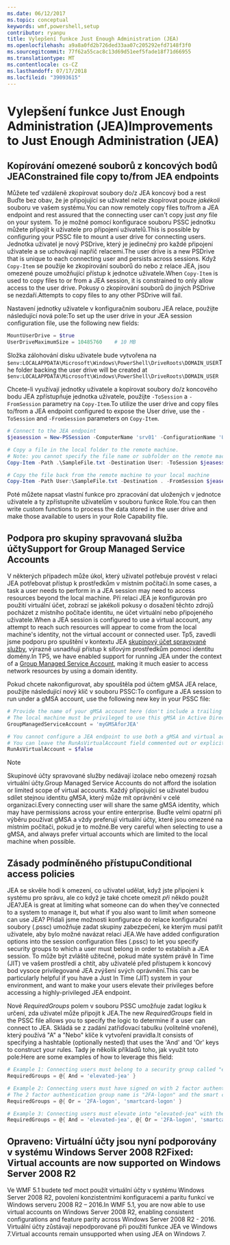 ```yaml
---
ms.date: 06/12/2017
ms.topic: conceptual
keywords: wmf,powershell,setup
contributor: ryanpu
title: Vylepšení funkce Just Enough Administration (JEA)
ms.openlocfilehash: a9a8a0fd2b726ded33aa07c205292efd7148f3f0
ms.sourcegitcommit: 77f62a55cac8c13d69d51eef5fade18f71d66955
ms.translationtype: MT
ms.contentlocale: cs-CZ
ms.lasthandoff: 07/17/2018
ms.locfileid: "39093615"
---
```

# <a name="improvements-to-just-enough-administration-jea"></a><span data-ttu-id="b48e4-103">Vylepšení funkce Just Enough Administration (JEA)</span><span class="sxs-lookup"><span data-stu-id="b48e4-103">Improvements to Just Enough Administration (JEA)</span></span>

## <a name="constrained-file-copy-tofrom-jea-endpoints"></a><span data-ttu-id="b48e4-104">Kopírování omezené souborů z koncových bodů JEA</span><span class="sxs-lookup"><span data-stu-id="b48e4-104">Constrained file copy to/from JEA endpoints</span></span>

<span data-ttu-id="b48e4-105">Můžete teď vzdáleně zkopírovat soubory do/z JEA koncový bod a rest Buďte bez obav, že je připojující se uživatel nelze zkopírovat pouze *jakékoli* souboru ve vašem systému.</span><span class="sxs-lookup"><span data-stu-id="b48e4-105">You can now remotely copy files to/from a JEA endpoint and rest assured that the connecting user can't copy just *any* file on your system.</span></span>
<span data-ttu-id="b48e4-106">To je možné pomocí konfigurace souboru PSSC jednotku můžete připojit k uživatele pro připojení uživatelů.</span><span class="sxs-lookup"><span data-stu-id="b48e4-106">This is possible by configuring your PSSC file to mount a user drive for connecting users.</span></span>
<span data-ttu-id="b48e4-107">Jednotka uživatel je nový PSDrive, který je jedinečný pro každé připojení uživatele a se uchovávají napříč relacemi.</span><span class="sxs-lookup"><span data-stu-id="b48e4-107">The user drive is a new PSDrive that is unique to each connecting user and persists across sessions.</span></span>
<span data-ttu-id="b48e4-108">Když `Copy-Item` se použije ke zkopírování souborů do nebo z relace JEA, jsou omezené pouze umožňující přístup k jednotce uživatele.</span><span class="sxs-lookup"><span data-stu-id="b48e4-108">When `Copy-Item` is used to copy files to or from a JEA session, it is constrained to only allow access to the user drive.</span></span>
<span data-ttu-id="b48e4-109">Pokusy o zkopírování souborů do jiných PSDrive se nezdaří.</span><span class="sxs-lookup"><span data-stu-id="b48e4-109">Attempts to copy files to any other PSDrive will fail.</span></span>

<span data-ttu-id="b48e4-110">Nastavení jednotky uživatele v konfiguračním souboru JEA relace, použijte následující nová pole:</span><span class="sxs-lookup"><span data-stu-id="b48e4-110">To set up the user drive in your JEA session configuration file, use the following new fields:</span></span>

```powershell
MountUserDrive = $true
UserDriveMaximumSize = 10485760    # 10 MB
```

<span data-ttu-id="b48e4-111">Složka zálohování disku uživatele bude vytvořena na `$env:LOCALAPPDATA\Microsoft\Windows\PowerShell\DriveRoots\DOMAIN_USER`</span><span class="sxs-lookup"><span data-stu-id="b48e4-111">The folder backing the user drive will be created at `$env:LOCALAPPDATA\Microsoft\Windows\PowerShell\DriveRoots\DOMAIN_USER`</span></span>

<span data-ttu-id="b48e4-112">Chcete-li využívají jednotky uživatele a kopírovat soubory do/z koncového bodu JEA zpřístupňuje jednotka uživatele, použijte `-ToSession` a `-FromSession` parametry na `Copy-Item`.</span><span class="sxs-lookup"><span data-stu-id="b48e4-112">To utilize the user drive and copy files to/from a JEA endpoint configured to expose the User drive, use the `-ToSession` and `-FromSession` parameters on `Copy-Item`.</span></span>

```powershell
# Connect to the JEA endpoint
$jeasession = New-PSSession -ComputerName 'srv01' -ConfigurationName 'UserDemo'

# Copy a file in the local folder to the remote machine.
# Note: you cannot specify the file name or subfolder on the remote machine. You must exactly type "User:"
Copy-Item -Path .\SampleFile.txt -Destination User: -ToSession $jeasession

# Copy the file back from the remote machine to your local machine
Copy-Item -Path User:\SampleFile.txt -Destination . -FromSession $jeasession
```

<span data-ttu-id="b48e4-113">Poté můžete napsat vlastní funkce pro zpracování dat uložených v jednotce uživatele a ty zpřístupníte uživatelům v souboru funkce Role.</span><span class="sxs-lookup"><span data-stu-id="b48e4-113">You can then write custom functions to process the data stored in the user drive and make those available to users in your Role Capability file.</span></span>

## <a name="support-for-group-managed-service-accounts"></a><span data-ttu-id="b48e4-114">Podpora pro skupiny spravovaná služba účty</span><span class="sxs-lookup"><span data-stu-id="b48e4-114">Support for Group Managed Service Accounts</span></span>

<span data-ttu-id="b48e4-115">V některých případech může úkol, který uživatel potřebuje provést v relaci JEA potřebovat přístup k prostředkům v místním počítači.</span><span class="sxs-lookup"><span data-stu-id="b48e4-115">In some cases, a task a user needs to perform in a JEA session may need to access resources beyond the local machine.</span></span>
<span data-ttu-id="b48e4-116">Při relaci JEA je konfigurován pro použití virtuální účet, zobrazí se jakékoli pokusy o dosažení těchto zdrojů pocházet z místního počítače identitu, ne účet virtuální nebo připojeného uživatele.</span><span class="sxs-lookup"><span data-stu-id="b48e4-116">When a JEA session is configured to use a virtual account, any attempt to reach such resources will appear to come from the local machine's identity, not the virtual account or connected user.</span></span>
<span data-ttu-id="b48e4-117">Tp5, zavedli jsme podporu pro spuštění v kontextu JEA [skupinový účet spravované služby](/previous-versions/windows/it-pro/windows-server-2012-R2-and-2012/jj128431\(v=ws.11\)), výrazně usnadňují přístup k síťovým prostředkům pomocí identitu domény.</span><span class="sxs-lookup"><span data-stu-id="b48e4-117">In TP5, we have enabled support for running JEA under the context of a [Group Managed Service Account](/previous-versions/windows/it-pro/windows-server-2012-R2-and-2012/jj128431\(v=ws.11\)), making it much easier to access network resources by using a domain identity.</span></span>

<span data-ttu-id="b48e4-118">Pokud chcete nakonfigurovat, aby spouštěla pod účtem gMSA JEA relace, použijte následující nový klíč v souboru PSSC:</span><span class="sxs-lookup"><span data-stu-id="b48e4-118">To configure a JEA session to run under a gMSA account, use the following new key in your PSSC file:</span></span>

```powershell
# Provide the name of your gMSA account here (don't include a trailing $)
# The local machine must be privileged to use this gMSA in Active Directory
GroupManagedServiceAccount = 'myGMSAforJEA'

# You cannot configure a JEA endpoint to use both a gMSA and virtual account
# You can leave the RunAsVirtualAccount field commented out or explicitly set it to false
RunAsVirtualAccount = $false
```

> [!NOTE]
> <span data-ttu-id="b48e4-119">Skupinové účty spravované služby nedávají izolace nebo omezený rozsah virtuální účty.</span><span class="sxs-lookup"><span data-stu-id="b48e4-119">Group Managed Service Accounts do not afford the isolation or limited scope of virtual accounts.</span></span>
> <span data-ttu-id="b48e4-120">Každý připojující se uživatel budou sdílet stejnou identitu gMSA, který může mít oprávnění v celé organizaci.</span><span class="sxs-lookup"><span data-stu-id="b48e4-120">Every connecting user will share the same gMSA identity, which may have permissions across your entire enterprise.</span></span>
> <span data-ttu-id="b48e4-121">Buďte velmi opatrní při výběru používat gMSA a vždy preferují virtuální účty, které jsou omezené na místním počítači, pokud je to možné.</span><span class="sxs-lookup"><span data-stu-id="b48e4-121">Be very careful when selecting to use a gMSA, and always prefer virtual accounts which are limited to the local machine when possible.</span></span>

## <a name="conditional-access-policies"></a><span data-ttu-id="b48e4-122">Zásady podmíněného přístupu</span><span class="sxs-lookup"><span data-stu-id="b48e4-122">Conditional access policies</span></span>

<span data-ttu-id="b48e4-123">JEA se skvěle hodí k omezení, co uživatel udělat, když jste připojeni k systému pro správu, ale co když je také chcete omezit *při* někdo použít JEA?</span><span class="sxs-lookup"><span data-stu-id="b48e4-123">JEA is great at limiting what someone can do when they've connected to a system to manage it, but what if you also want to limit *when* someone can use JEA?</span></span>
<span data-ttu-id="b48e4-124">Přidali jsme možnosti konfigurace do relace konfigurační soubory (.pssc) umožňuje zadat skupiny zabezpečení, ke kterým musí patřit uživatele, aby bylo možné navázat relaci JEA.</span><span class="sxs-lookup"><span data-stu-id="b48e4-124">We have added configuration options into the session configuration files (.pssc) to let you specify security groups to which a user must belong in order to establish a JEA session.</span></span>
<span data-ttu-id="b48e4-125">To může být zvláště užitečné, pokud máte systém právě In Time (JIT) ve vašem prostředí a chtít, aby uživatelé před přístupem k koncový bod vysoce privilegované JEA zvýšení svých oprávnění.</span><span class="sxs-lookup"><span data-stu-id="b48e4-125">This can be particularly helpful if you have a Just In Time (JIT) system in your environment, and want to make your users elevate their privileges before accessing a highly-privileged JEA endpoint.</span></span>

<span data-ttu-id="b48e4-126">Nové *RequiredGroups* polem v souboru PSSC umožňuje zadat logiku k určení, zda uživatel může připojit k JEA.</span><span class="sxs-lookup"><span data-stu-id="b48e4-126">The new *RequiredGroups* field in the PSSC file allows you to specify the logic to determine if a user can connect to JEA.</span></span>
<span data-ttu-id="b48e4-127">Skládá se z zadání zatřiďovací tabulku (volitelně vnořené), který používá "A" a "Nebo" klíče k vytvoření pravidla.</span><span class="sxs-lookup"><span data-stu-id="b48e4-127">It consists of specifying a hashtable (optionally nested) that uses the 'And' and 'Or' keys to construct your rules.</span></span>
<span data-ttu-id="b48e4-128">Tady je několik příkladů toho, jak využít toto pole:</span><span class="sxs-lookup"><span data-stu-id="b48e4-128">Here are some examples of how to leverage this field:</span></span>

```powershell
# Example 1: Connecting users must belong to a security group called "elevated-jea"
RequiredGroups = @{ And = 'elevated-jea' }

# Example 2: Connecting users must have signed on with 2 factor authentication or a smart card
# The 2 factor authentication group name is "2FA-logon" and the smart card group name is "smartcard-logon"
RequiredGroups = @{ Or = '2FA-logon', 'smartcard-logon' }

# Example 3: Connecting users must elevate into "elevated-jea" with their JIT system and have logged on with 2FA or a smart card
RequiredGroups = @{ And = 'elevated-jea', @{ Or = '2FA-logon', 'smartcard-logon' }}
```

## <a name="fixed-virtual-accounts-are-now-supported-on-windows-server-2008-r2"></a><span data-ttu-id="b48e4-129">Opraveno: Virtuální účty jsou nyní podporovány v systému Windows Server 2008 R2</span><span class="sxs-lookup"><span data-stu-id="b48e4-129">Fixed: Virtual accounts are now supported on Windows Server 2008 R2</span></span>

<span data-ttu-id="b48e4-130">Ve WMF 5.1 budete teď moct použít virtuální účty v systému Windows Server 2008 R2, povolení konzistentními konfiguracemi a paritu funkcí ve Windows serveru 2008 R2 – 2016.</span><span class="sxs-lookup"><span data-stu-id="b48e4-130">In WMF 5.1, you are now able to use virtual accounts on Windows Server 2008 R2, enabling consistent configurations and feature parity across Windows Server 2008 R2 - 2016.</span></span>
<span data-ttu-id="b48e4-131">Virtuální účty zůstávají nepodporované při použití funkce JEA ve Windows 7.</span><span class="sxs-lookup"><span data-stu-id="b48e4-131">Virtual accounts remain unsupported when using JEA on Windows 7.</span></span>